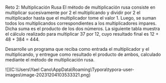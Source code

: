 Reto 2: Multiplicación Rusa
El método de multiplicación rusa consiste en multiplicar sucesivamente por 2 el multiplicando y dividir por 2 el multiplicador hasta que el multiplicador tome el valor 1.
Luego, se suman todos los multiplicandos correspondientes a los multiplicadores impares.
Dicha suma es el producto de los dos números. La siguiente tabla muestra el cálculo realizado para multiplicar 37 por 12, cuyo resultado final es 12 + 48 + 384 = 444.

Desarrolle un programa que reciba como entrada el multiplicador y el multiplicando, y entregue como resultado el producto de ambos, calculado mediante el método de multiplicación rusa.

![](C:\Users\Yael Cano\AppData\Roaming\Typora\typora-user-images\image-20231204103533321.png)
